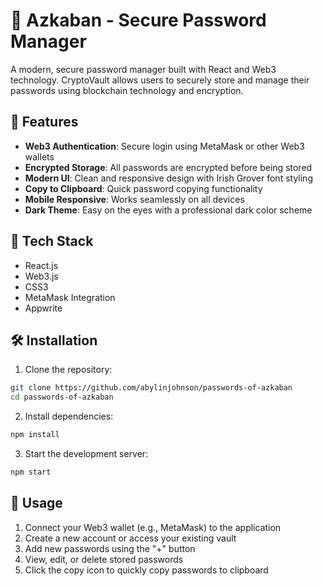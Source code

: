 # 🔐 Azkaban - Secure Password Manager

A modern, secure password manager built with React and Web3 technology. CryptoVault allows users to securely store and manage their passwords using blockchain technology and encryption.

## 🌟 Features

- **Web3 Authentication**: Secure login using MetaMask or other Web3 wallets
- **Encrypted Storage**: All passwords are encrypted before being stored
- **Modern UI**: Clean and responsive design with Irish Grover font styling
- **Copy to Clipboard**: Quick password copying functionality
- **Mobile Responsive**: Works seamlessly on all devices
- **Dark Theme**: Easy on the eyes with a professional dark color scheme

## 🚀 Tech Stack

- React.js
- Web3.js
- CSS3
- MetaMask Integration
- Appwrite


## 🛠️ Installation

1. Clone the repository:
```bash
git clone https://github.com/abylinjohnson/passwords-of-azkaban
cd passwords-of-azkaban
```

2. Install dependencies:
```bash
npm install
```

3. Start the development server:
```bash
npm start
```

## 📝 Usage

1. Connect your Web3 wallet (e.g., MetaMask) to the application
2. Create a new account or access your existing vault
3. Add new passwords using the "+" button
4. View, edit, or delete stored passwords
5. Click the copy icon to quickly copy passwords to clipboard
